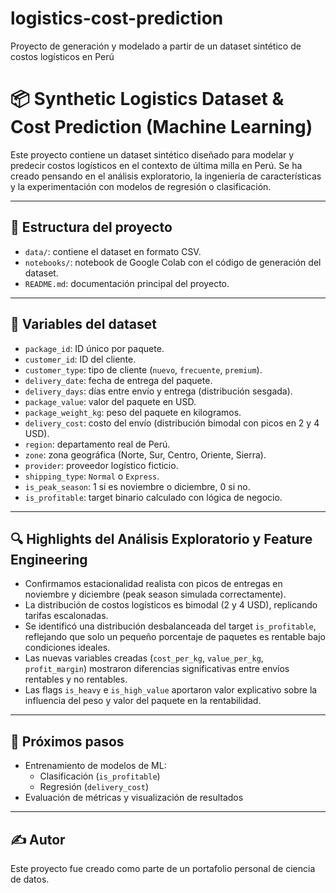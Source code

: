 # logistics-cost-prediction
Proyecto de generación y modelado a partir de un dataset sintético de costos logísticos en Perú


# 📦 Synthetic Logistics Dataset & Cost Prediction (Machine Learning)

Este proyecto contiene un dataset sintético diseñado para modelar y predecir costos logísticos en el contexto de última milla en Perú. Se ha creado pensando en el análisis exploratorio, la ingeniería de características y la experimentación con modelos de regresión o clasificación.

---

## 📁 Estructura del proyecto

- `data/`: contiene el dataset en formato CSV.
- `notebooks/`: notebook de Google Colab con el código de generación del dataset.
- `README.md`: documentación principal del proyecto.

---

## 🧠 Variables del dataset

- `package_id`: ID único por paquete.
- `customer_id`: ID del cliente.
- `customer_type`: tipo de cliente (`nuevo`, `frecuente`, `premium`).
- `delivery_date`: fecha de entrega del paquete.
- `delivery_days`: días entre envío y entrega (distribución sesgada).
- `package_value`: valor del paquete en USD.
- `package_weight_kg`: peso del paquete en kilogramos.
- `delivery_cost`: costo del envío (distribución bimodal con picos en 2 y 4 USD).
- `region`: departamento real de Perú.
- `zone`: zona geográfica (Norte, Sur, Centro, Oriente, Sierra).
- `provider`: proveedor logístico ficticio.
- `shipping_type`: `Normal` o `Express`.
- `is_peak_season`: 1 si es noviembre o diciembre, 0 si no.
- `is_profitable`: target binario calculado con lógica de negocio.

---

## 🔍 Highlights del Análisis Exploratorio y Feature Engineering

- Confirmamos estacionalidad realista con picos de entregas en noviembre y diciembre (peak season simulada correctamente).
- La distribución de costos logísticos es bimodal (2 y 4 USD), replicando tarifas escalonadas.
- Se identificó una distribución desbalanceada del target `is_profitable`, reflejando que solo un pequeño porcentaje de paquetes es rentable bajo condiciones ideales.
- Las nuevas variables creadas (`cost_per_kg`, `value_per_kg`, `profit_margin`) mostraron diferencias significativas entre envíos rentables y no rentables.
- Las flags `is_heavy` e `is_high_value` aportaron valor explicativo sobre la influencia del peso y valor del paquete en la rentabilidad.

---

## 🚀 Próximos pasos

- Entrenamiento de modelos de ML:
  - Clasificación (`is_profitable`)
  - Regresión (`delivery_cost`)
- Evaluación de métricas y visualización de resultados

---

## ✍️ Autor

Este proyecto fue creado como parte de un portafolio personal de ciencia de datos.
